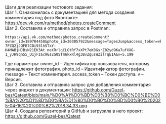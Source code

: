 Шаги для реализации тестового задания:        
Шаг 1. Ознакомилась с документацией для метода создания комментария под фото Вконтакте: https://dev.vk.com/ru/method/photos.createComment        
Шаг 2. Составила и отправила запрос в Postman:
```
https://api.vk.com/method/photos.createComment?owner_id=189704458&photo_id=303057922&message=TagesJump&access_token=vk1.a.nlwxB0jIAmx6akFTC9AW_K99Q8RfMAUwQBLG5SwFBg5P14wnEatyD8aloKxXCtBdLDV7Xeyb6I1Unvlr2-7PZQ2jJQFB7COi93lhSTxY-H4MABjHJBsN21EK3At_neXRrlgCLGtRf7xXPt7eK0GsrZ02yd9Ka7ufXXG-1_yJH9qn55_U1jFzacAGs2G0STm6kxRl4g3BvZqusWZilTqE1A&v=5.199
```        
Где параметры:
owner_id – Идентификатор пользователя, которому принадлежит фотография.
photo_id – Идентификатор фотографии.
message – Текст комментария.
access_token – Токен доступа.
v – Версия.                                        
Шаг 3. Составила и отправила запрос для добавления комментария через виджет в документации:
https://github.com/Guzel-bes/Qatest/blob/main/%D0%A1%D0%BD%D0%B8%D0%BC%D0%BE%D0%BA%20%D1%8D%D0%BA%D1%80%D0%B0%D0%BD%D0%B0%202025-04-16%20%D0%B2%2018.34.33.png        
Шаг 4. Создала репозиторий в GitHub и загрузила в него проект:
https://github.com/Guzel-bes/Qatest
